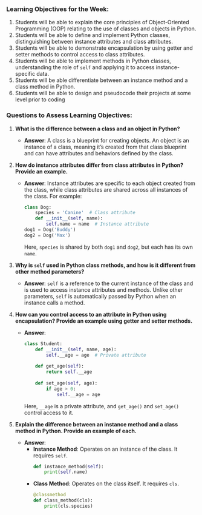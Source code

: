 ### Learning Objectives for the Week:

1. Students will be able to explain the core principles of Object-Oriented Programming (OOP) relating to the use of classes and objects in Python.
2. Students will be able to define and implement Python classes, distinguishing between instance attributes and class attributes.
3. Students will be able to demonstrate encapsulation by using getter and setter methods to control access to class attributes.
4. Students will be able to implement methods in Python classes, understanding the role of `self` and applying it to access instance-specific data.
5. Students will be able differentiate between an instance method and a class method in Python.
6. Students will be able to design and pseudocode their projects at some level prior to coding

### Questions to Assess Learning Objectives:

1. **What is the difference between a class and an object in Python?**
   - **Answer**: A class is a blueprint for creating objects. An object is an instance of a class, meaning it’s created from that class blueprint and can have attributes and behaviors defined by the class.

2. **How do instance attributes differ from class attributes in Python? Provide an example.**
   - **Answer**: Instance attributes are specific to each object created from the class, while class attributes are shared across all instances of the class. For example:
     ```python
     class Dog:
         species = 'Canine'  # Class attribute
         def __init__(self, name):
             self.name = name  # Instance attribute
     dog1 = Dog('Buddy')
     dog2 = Dog('Max')
     ```
     Here, `species` is shared by both `dog1` and `dog2`, but each has its own `name`.

3. **Why is `self` used in Python class methods, and how is it different from other method parameters?**
   - **Answer**: `self` is a reference to the current instance of the class and is used to access instance attributes and methods. Unlike other parameters, `self` is automatically passed by Python when an instance calls a method.

4. **How can you control access to an attribute in Python using encapsulation? Provide an example using getter and setter methods.**
   - **Answer**:
     ```python
     class Student:
         def __init__(self, name, age):
             self.__age = age  # Private attribute
         
         def get_age(self):
             return self.__age
         
         def set_age(self, age):
             if age > 0:
                 self.__age = age
     ```
     Here, `__age` is a private attribute, and `get_age()` and `set_age()` control access to it.


5. **Explain the difference between an instance method and a class method in Python. Provide an example of each.**
   - **Answer**:
     - **Instance Method**: Operates on an instance of the class. It requires `self`.
       ```python
       def instance_method(self):
           print(self.name)
       ```
     - **Class Method**: Operates on the class itself. It requires `cls`.
       ```python
       @classmethod
       def class_method(cls):
           print(cls.species)
       ```